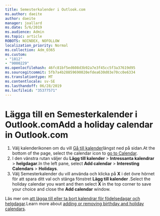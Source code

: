 ```yaml
---
title: Semesterkalender i Outlook.com
ms.author: daeite
author: daeite
manager: joallard
ms.date: 5/6/2019
ms.audience: Admin
ms.topic: article
ROBOTS: NOINDEX, NOFOLLOW
localization_priority: Normal
ms.collection: Adm_O365
ms.custom:
- "1812"
- "9000229"
ms.openlocfilehash: 46fc81bf5ed608d3b92a7e3f45cc5f3a37619d95
ms.sourcegitcommit: 5fb7a4b28859690020efdea630d03e70cc0e6334
ms.translationtype: MT
ms.contentlocale: sv-SE
ms.lasthandoff: 06/28/2019
ms.locfileid: "35377571"
---
```

# <a name="add-a-holiday-calendar-in-outlookcom"></a><span data-ttu-id="b5fa1-102">Lägga till en Semesterkalender i Outlook.com</span><span class="sxs-lookup"><span data-stu-id="b5fa1-102">Add a holiday calendar in Outlook.com</span></span>

1. <span data-ttu-id="b5fa1-103">Välj kalenderikonen om du vill [Gå till kalender](https://outlook.live.com/mail/calendar)längst ned på sidan.</span><span class="sxs-lookup"><span data-stu-id="b5fa1-103">At the bottom of the page, select the calendar icon to [go to Calendar](https://outlook.live.com/mail/calendar).</span></span>
1. <span data-ttu-id="b5fa1-104">I den vänstra rutan väljer du **Lägg till kalender** > **Intressanta kalendrar** > **helgdagar**.</span><span class="sxs-lookup"><span data-stu-id="b5fa1-104">In the left pane, select **Add calendar** > **Interesting Calendars** > **Holidays**.</span></span>
1. <span data-ttu-id="b5fa1-105">Välj Semesterkalender du vill använda och klicka på **X** i det övre hörnet för att spara ditt val och stänga fönstret **Lägg till kalender** .</span><span class="sxs-lookup"><span data-stu-id="b5fa1-105">Select the holiday calendar you want and then select **X** in the top corner to save your choice and close the **Add calendar** window.</span></span>

<span data-ttu-id="b5fa1-106">Läs mer om [att lägga till eller ta bort kalendrar för födelsedagar och helgdagar](https://support.office.com/article/b8e636da-fda8-413f-940e-68396efa49a6).</span><span class="sxs-lookup"><span data-stu-id="b5fa1-106">Learn more about [adding or removing birthday and holiday calendars](https://support.office.com/article/b8e636da-fda8-413f-940e-68396efa49a6).</span></span>